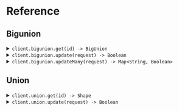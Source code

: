 # Reference
## Bigunion
<details><summary><code>client.bigunion.get(id) -> BigUnion</code></summary>
<dl>
<dd>

#### 🔌 Usage

<dl>
<dd>

<dl>
<dd>

```java
client.bigunion().get("id");
```
</dd>
</dl>
</dd>
</dl>

#### ⚙️ Parameters

<dl>
<dd>

<dl>
<dd>

**id:** `String` 
    
</dd>
</dl>
</dd>
</dl>


</dd>
</dl>
</details>

<details><summary><code>client.bigunion.update(request) -> Boolean</code></summary>
<dl>
<dd>

#### 🔌 Usage

<dl>
<dd>

<dl>
<dd>

```java
client.bigunion().update(
    BigUnion.normalSweet(
        NormalSweet
            .builder()
            .value("value")
            .build()
    )
);
```
</dd>
</dl>
</dd>
</dl>

#### ⚙️ Parameters

<dl>
<dd>

<dl>
<dd>

**request:** `BigUnion` 
    
</dd>
</dl>
</dd>
</dl>


</dd>
</dl>
</details>

<details><summary><code>client.bigunion.updateMany(request) -> Map&lt;String, Boolean&gt;</code></summary>
<dl>
<dd>

#### 🔌 Usage

<dl>
<dd>

<dl>
<dd>

```java
client.bigunion().updateMany(
    new ArrayList<BigUnion>(
        Arrays.asList(
            BigUnion.normalSweet(
                NormalSweet
                    .builder()
                    .value("value")
                    .build()
            ),
            BigUnion.normalSweet(
                NormalSweet
                    .builder()
                    .value("value")
                    .build()
            )
        )
    )
);
```
</dd>
</dl>
</dd>
</dl>

#### ⚙️ Parameters

<dl>
<dd>

<dl>
<dd>

**request:** `List<BigUnion>` 
    
</dd>
</dl>
</dd>
</dl>


</dd>
</dl>
</details>

## Union
<details><summary><code>client.union.get(id) -> Shape</code></summary>
<dl>
<dd>

#### 🔌 Usage

<dl>
<dd>

<dl>
<dd>

```java
client.bigunion().get("id");
```
</dd>
</dl>
</dd>
</dl>

#### ⚙️ Parameters

<dl>
<dd>

<dl>
<dd>

**id:** `String` 
    
</dd>
</dl>
</dd>
</dl>


</dd>
</dl>
</details>

<details><summary><code>client.union.update(request) -> Boolean</code></summary>
<dl>
<dd>

#### 🔌 Usage

<dl>
<dd>

<dl>
<dd>

```java
client.union().update(
    Shape.circle(
        Circle
            .builder()
            .radius(1.1)
            .build()
    )
);
```
</dd>
</dl>
</dd>
</dl>

#### ⚙️ Parameters

<dl>
<dd>

<dl>
<dd>

**request:** `Shape` 
    
</dd>
</dl>
</dd>
</dl>


</dd>
</dl>
</details>
